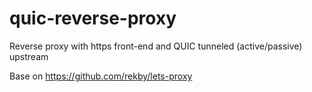# quic-reverse-proxy
Reverse proxy with https front-end and QUIC tunneled (active/passive) upstream

Base on https://github.com/rekby/lets-proxy
